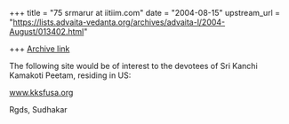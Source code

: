 +++
title = "75 srmarur at iitiim.com"
date = "2004-08-15"
upstream_url = "https://lists.advaita-vedanta.org/archives/advaita-l/2004-August/013402.html"

+++
[Archive link](https://lists.advaita-vedanta.org/archives/advaita-l/2004-August/013402.html)

The following site would be of interest to the
devotees of Sri Kanchi Kamakoti Peetam, residing
in US:

www.kksfusa.org

Rgds,
Sudhakar







